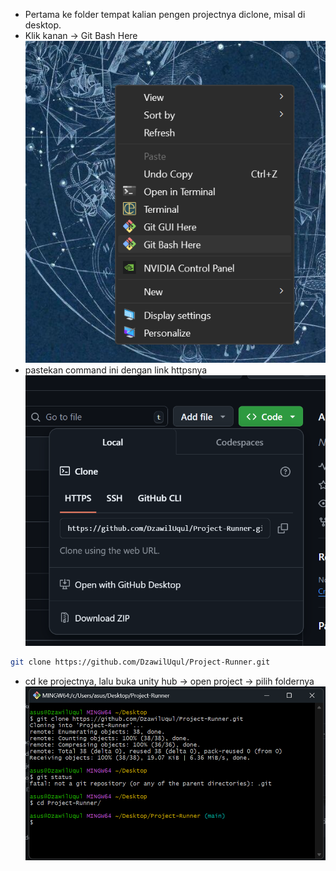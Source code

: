 - Pertama ke folder tempat kalian pengen projectnya diclone, misal di desktop.
- Klik kanan -> Git Bash Here 
![](Pasted%20image%2020240903132814.png?raw=true)
- pastekan command ini dengan link httpsnya
![](Pasted%20image%2020240903132608.png?raw=true)
```bash
git clone https://github.com/DzawilUqul/Project-Runner.git
```
- cd ke projectnya, lalu buka unity hub -> open project -> pilih foldernya
![](Pasted%20image%2020240903132839.png?raw=true)
